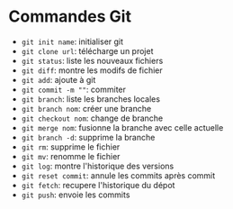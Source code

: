 # Commandes Git

- `git init name`: initialiser git
- `git clone url`: télécharge un projet
- `git status`: liste les nouveaux fichiers
- `git diff`: montre les modifs de fichier
- `git add`: ajoute à git
- `git commit -m ""`: commiter 
- `git branch`: liste les branches locales
- `git branch nom`: créer une branche
- `git checkout nom`: change de branche
- `git merge nom`: fusionne la branche avec celle actuelle
- `git branch -d`: supprime la branche
- `git rm`: supprime le fichier
- `git mv`: renomme le fichier
- `git log`: montre l'historique des versions
- `git reset commit`: annule les commits après commit
- `git fetch`: recupere l'historique du dépot
- `git push`: envoie les commits
